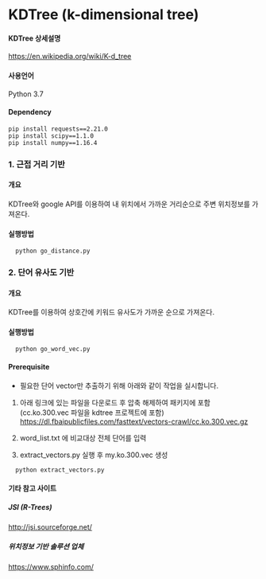 # KDTree (k-dimensional tree)

#### KDTree 상세설명
https://en.wikipedia.org/wiki/K-d_tree

#### 사용언어
Python 3.7

#### Dependency

```
pip install requests==2.21.0  
pip install scipy==1.1.0  
pip install numpy==1.16.4  
```

### 1. 근접 거리 기반
#### 개요
KDTree와 google API를 이용하여 내 위치에서 가까운 거리순으로 주변 위치정보를 가져온다.  

#### 실행방법
```
  python go_distance.py
```

### 2. 단어 유사도 기반
#### 개요
KDTree를 이용하여 상호간에 키워드 유사도가 가까운 순으로 가져온다.

#### 실행방법
```
  python go_word_vec.py
```

#### Prerequisite
- 필요한 단어 vector만 추출하기 위해 아래와 같이 작업을 실시합니다.

1. 아래 링크에 있는 파일을 다운로드 후 압축 해제하여 패키지에 포함 (cc.ko.300.vec 파일을 kdtree 프로젝트에 포함)
https://dl.fbaipublicfiles.com/fasttext/vectors-crawl/cc.ko.300.vec.gz

2. word_list.txt 에 비교대상 전체 단어를 입력

3. extract_vectors.py 실행 후 my.ko.300.vec 생성

```
  python extract_vectors.py
```

#### 기타 참고 사이트

##### JSI (R-Trees)
http://jsi.sourceforge.net/  

##### 위치정보 기반 솔루션 업체
https://www.sphinfo.com/

